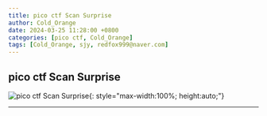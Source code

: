 ```yaml
---
title: pico ctf Scan Surprise
author: Cold_Orange
date: 2024-03-25 11:28:00 +0800
categories: [pico ctf, Cold_Orange]
tags: [Cold_Orange, sjy, redfox999@naver.com]
---
```


## pico ctf Scan Surprise

![pico ctf Scan Surprise](https://drive.google.com/file/d/1B1sGhPFImJarpJJgBV1T2dK3ToyfNxJI/view?usp=drive_link){: style="max-width:100%; height:auto;"}

---
